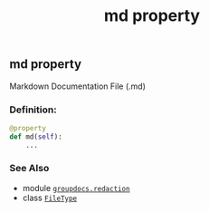 ﻿---
title: md property
second_title: GroupDocs.Redaction for Python via .NET API References
description: 
type: docs
weight: 220
url: /groupdocs.redaction/filetype/md/
is_root: false
---

## md property


Markdown Documentation File (.md)
### Definition:
```python
@property
def md(self):
    ...
```

### See Also
* module [`groupdocs.redaction`](../../)
* class [`FileType`](/redaction/python-net/groupdocs.redaction/filetype)
